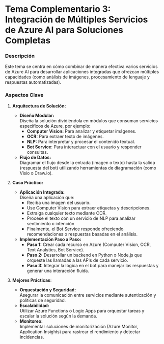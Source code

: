 # Tema Complementario 3: Integración de Múltiples Servicios de Azure AI para Soluciones Completas

### Descripción  
Este tema se centra en cómo combinar de manera efectiva varios servicios de Azure AI para desarrollar aplicaciones integradas que ofrezcan múltiples capacidades (como análisis de imágenes, procesamiento de lenguaje y respuestas automatizadas).

### Aspectos Clave

1. **Arquitectura de Solución:**  
   - **Diseño Modular:**  
     Diseña la solución dividiéndola en módulos que consuman servicios específicos de Azure, por ejemplo:  
     - **Computer Vision:** Para analizar y etiquetar imágenes.  
     - **OCR:** Para extraer texto de imágenes.  
     - **NLP:** Para interpretar y procesar el contenido textual.  
     - **Bot Service:** Para interactuar con el usuario y responder consultas.
   - **Flujo de Datos:**  
     Diagramar el flujo desde la entrada (imagen o texto) hasta la salida (respuesta del bot) utilizando herramientas de diagramación (como Visio o Draw.io).

2. **Caso Práctico:**  
   - **Aplicación Integrada:**  
     Diseña una aplicación que:  
     - Reciba una imagen del usuario.  
     - Use Computer Vision para extraer etiquetas y descripciones.  
     - Extraiga cualquier texto mediante OCR.  
     - Procese el texto con un servicio de NLP para analizar sentimiento o intención.  
     - Finalmente, el Bot Service responde ofreciendo recomendaciones o respuestas basadas en el análisis.
   - **Implementación Paso a Paso:**  
     - **Paso 1:** Crear cada recurso en Azure (Computer Vision, OCR, Text Analytics, Bot Service).  
     - **Paso 2:** Desarrollar un backend en Python o Node.js que orqueste las llamadas a las APIs de cada servicio.  
     - **Paso 3:** Integrar la lógica en el bot para manejar las respuestas y generar una interacción fluida.

3. **Mejores Prácticas:**  
   - **Orquestación y Seguridad:**  
     Asegurar la comunicación entre servicios mediante autenticación y políticas de seguridad.  
   - **Escalabilidad:**  
     Utilizar Azure Functions o Logic Apps para orquestar tareas y escalar la solución según la demanda.  
   - **Monitoreo:**  
     Implementar soluciones de monitorización (Azure Monitor, Application Insights) para rastrear el rendimiento y detectar incidencias.
